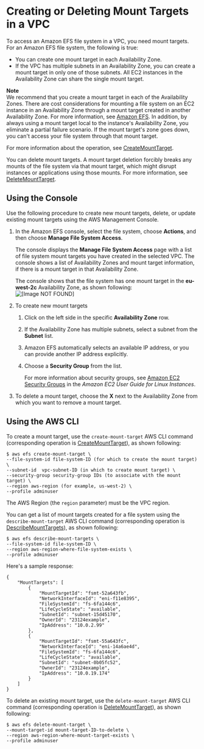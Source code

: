 # Creating or Deleting Mount Targets in a VPC<a name="manage-fs-access-create-delete-mount-targets"></a>

To access an Amazon EFS file system in a VPC, you need mount targets\. For an Amazon EFS file system, the following is true:
+ You can create one mount target in each Availability Zone\. 
+ If the VPC has multiple subnets in an Availability Zone, you can create a mount target in only one of those subnets\. All EC2 instances in the Availability Zone can share the single mount target\. 

**Note**  
We recommend that you create a mount target in each of the Availability Zones\. There are cost considerations for mounting a file system on an EC2 instance in an Availability Zone through a mount target created in another Availability Zone\. For more information, see [Amazon EFS](https://aws.amazon.com/efs/)\. In addition, by always using a mount target local to the instance's Availability Zone, you eliminate a partial failure scenario\. If the mount target's zone goes down, you can't access your file system through that mount target\. 

For more information about the operation, see [CreateMountTarget](API_CreateMountTarget.md)\.

You can delete mount targets\. A mount target deletion forcibly breaks any mounts of the file system via that mount target, which might disrupt instances or applications using those mounts\. For more information, see [DeleteMountTarget](API_DeleteMountTarget.md)\.

## Using the Console<a name="manage-fs-create-delete-mt-console"></a>

Use the following procedure to create new mount targets, delete, or update existing mount targets using the AWS Management Console\.

1. In the Amazon EFS console, select the file system, choose **Actions**, and then choose **Manage File System Access**\. 

   The console displays the **Manage File System Access** page with a list of file system mount targets you have created in the selected VPC\. The console shows a list of Availability Zones and mount target information, if there is a mount target in that Availability Zone\.

   The console shows that the file system has one mount target in the **eu\-west\-2c** Availability Zone, as shown following:  
![\[Image NOT FOUND\]](http://docs.aws.amazon.com/efs/latest/ug/images/manage-fs-05.png)

1. To create new mount targets

   1. Click on the left side in the specific **Availability Zone** row\.

   1. If the Availability Zone has multiple subnets, select a subnet from the **Subnet** list\. 

   1. Amazon EFS automatically selects an available IP address, or you can provide another IP address explicitly\.

   1. Choose a **Security Group** from the list\. 

      For more information about security groups, see [Amazon EC2 Security Groups](https://docs.aws.amazon.com/AWSEC2/latest/UserGuide/using-network-security.html) in the *Amazon EC2 User Guide for Linux Instances*\.

1. To delete a mount target, choose the **X** next to the Availability Zone from which you want to remove a mount target\.

## Using the AWS CLI<a name="manage-fs-create-delete-mt-cli"></a>

To create a mount target, use the `create-mount-target` AWS CLI command \(corresponding operation is [CreateMountTarget](API_CreateMountTarget.md)\), as shown following:

```
$ aws efs create-mount-target \
--file-system-id file-system-ID (for which to create the mount target) \
--subnet-id  vpc-subnet-ID (in which to create mount target) \
--security-group security-group IDs (to associate with the mount target) \
--region aws-region (for example, us-west-2) \
--profile adminuser
```

The AWS Region \(the `region` parameter\) must be the VPC region\. 

You can get a list of mount targets created for a file system using the `describe-mount-target` AWS CLI command \(corresponding operation is [DescribeMountTargets](API_DescribeMountTargets.md)\), as shown following: 

```
$ aws efs describe-mount-targets \
--file-system-id file-system-ID \
--region aws-region-where-file-system-exists \
--profile adminuser
```

Here's a sample response:

```
{
    "MountTargets": [
        {
            "MountTargetId": "fsmt-52a643fb",
            "NetworkInterfaceId": "eni-f11e8395",
            "FileSystemId": "fs-6fa144c6",
            "LifeCycleState": "available",
            "SubnetId": "subnet-15d45170",
            "OwnerId": "23124example",
            "IpAddress": "10.0.2.99"
        },
        {
            "MountTargetId": "fsmt-55a643fc",
            "NetworkInterfaceId": "eni-14a6ae4d",
            "FileSystemId": "fs-6fa144c6",
            "LifeCycleState": "available",
            "SubnetId": "subnet-0b05fc52",
            "OwnerId": "23124example",
            "IpAddress": "10.0.19.174"
        }
    ]
}
```

To delete an existing mount target, use the `delete-mount-target` AWS CLI command \(corresponding operation is [DeleteMountTarget](API_DeleteMountTarget.md)\), as shown following:

```
$ aws efs delete-mount-target \
--mount-target-id mount-target-ID-to-delete \
--region aws-region-where-mount-target-exists \
--profile adminuser
```